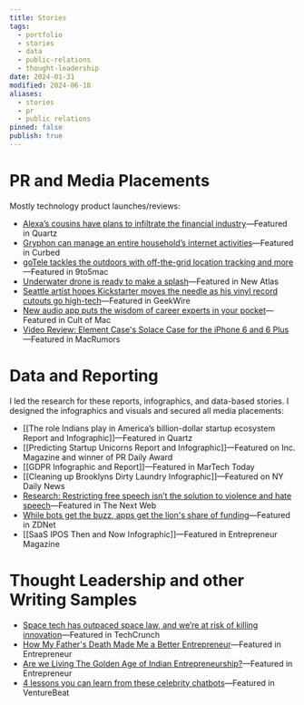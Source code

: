 ```yaml
---
title: Stories
tags:
  - portfolio
  - stories
  - data
  - public-relations
  - thought-leadership
date: 2024-01-31
modified: 2024-06-18
aliases:
  - stories
  - pr
  - public relations
pinned: false
publish: true
---
```


# PR and Media Placements

Mostly technology product launches/reviews:

- [Alexa’s cousins have plans to infiltrate the financial industry](https://qz.com/1185373/alexas-cousins-have-plans-to-infiltrate-the-financial-industry)—Featured in Quartz
- [Gryphon can manage an entire household’s internet activities](https://archive.curbed.com/2016/10/18/13320760/wifi-router-gryphon-children-internet-safety)—Featured in Curbed
- [goTele tackles the outdoors with off-the-grid location tracking and more](https://9to5toys.com/2017/07/17/gotele-location-tracker/)—Featured in 9to5mac
- [Underwater drone is ready to make a splash](https://newatlas.com/gladius-underwater-drone/48522/)—Featured in New Atlas
- [Seattle artist hopes Kickstarter moves the needle as his vinyl record cutouts go high-tech](https://www.geekwire.com/2016/seattle-artist-hopes-kickstarter-moves-needle-vinyl-record-cutouts-go-high-tech/)—Featured in GeekWire
- [New audio app puts the wisdom of career experts in your pocket](https://www.cultofmac.com/318339/new-audio-app-puts-the-wisdom-of-career-experts-in-your-pocket/)—Featured in Cult of Mac
- [Video Review: Element Case's Solace Case for the iPhone 6 and 6 Plus](https://www.macrumors.com/review/element-case-solace-for-iphone-6-plus/)—Featured in MacRumors

# Data and Reporting

I led the research for these reports, infographics, and data-based stories. I designed the infographics and visuals and secured all media placements:

- [[The role Indians play in America’s billion-dollar startup ecosystem Report and Infographic]]—Featured in Quartz
- [[Predicting Startup Unicorns Report and Infographic]]—Featured on Inc. Magazine and winner of PR Daily Award
- [[GDPR Infographic and Report]]—Featured in MarTech Today
- [[Cleaning up Brooklyns Dirty Laundry Infographic]]—Featured on NY Daily News
- [Research: Restricting free speech isn’t the solution to violence and hate speech]()—Featured in The Next Web
- [While bots get the buzz, apps get the lion's share of funding](https://www.zdnet.com/article/while-bots-get-the-buzz-apps-get-the-lions-share-of-funding-according-to-report/)—Featured in ZDNet
- [[SaaS IPOS Then and Now Infographic]]—Featured in Entrepreneur Magazine

# Thought Leadership and other Writing Samples

- [Space tech has outpaced space law, and we’re at risk of killing innovation](https://techcrunch.com/2018/07/11/space-tech-has-outpaced-space-law-and-were-at-risk-of-killing-innovation/)—Featured in TechCrunch
- [How My Father's Death Made Me a Better Entrepreneur](https://www.entrepreneur.com/leadership/how-my-fathers-death-made-me-a-better-entrepreneur/309399)—Featured in Entrepreneur
- [Are we Living The Golden Age of Indian Entrepreneurship?](https://www.entrepreneur.com/article/304530)—Featured in Entrepreneur
- [4 lessons you can learn from these celebrity chatbots](https://venturebeat.com/ai/4-lessons-you-can-learn-from-these-celebrity-chatbots/)—Featured in VentureBeat
